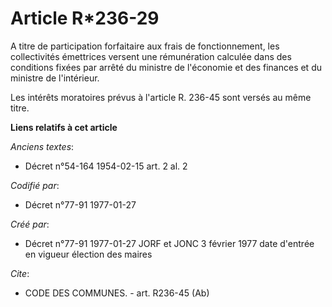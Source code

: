 # Article R*236-29

A titre de participation forfaitaire aux frais de fonctionnement, les collectivités émettrices versent une rémunération
calculée dans des conditions fixées par arrêté du ministre de l'économie et des finances et du ministre de l'intérieur. 

Les intérêts moratoires prévus à l'article R. 236-45 sont versés au même titre.

**Liens relatifs à cet article**

_Anciens textes_:

  - Décret n°54-164 1954-02-15 art. 2 al. 2

_Codifié par_:

  - Décret n°77-91 1977-01-27

_Créé par_:

  - Décret n°77-91 1977-01-27 JORF et JONC 3 février 1977 date d'entrée en vigueur élection des maires

_Cite_:

  - CODE DES COMMUNES. - art. R236-45 (Ab)
